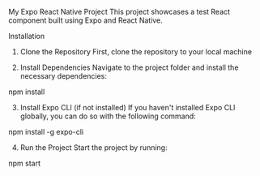 My Expo React Native Project
This project showcases a test React component built using Expo and React Native.

Installation
1. Clone the Repository
First, clone the repository to your local machine

2. Install Dependencies
Navigate to the project folder and install the necessary dependencies:

npm install

3. Install Expo CLI (if not installed)
If you haven't installed Expo CLI globally, you can do so with the following command:

npm install -g expo-cli

4. Run the Project
Start the project by running:

npm start

